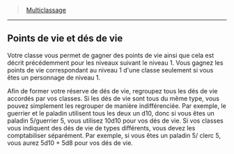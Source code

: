 ﻿---
!GenericItem
Name: Points de vie et dés de vie
Id: multiclassing_hd.md#points-de-vie-et-dés-de-vie
ParentLink: multiclassing_hd.md#multiclassage
ParentName: Multiclassage
NameLevel: 2
Attributes:
  Name: Points de vie et dés de vie
  Markdown: >+
    ## <!--Name-->Points de vie et dés de vie<!--/Name-->


    Votre classe vous permet de gagner des points de vie ainsi que cela est décrit précédemment pour les niveaux suivant le niveau 1. Vous gagnez les points de vie correspondant au niveau 1 d'une classe seulement si vous êtes un personnage de niveau 1.


    Afin de former votre réserve de dés de vie, regroupez tous les dés de vie accordés par vos classes. Si les dés de vie sont tous du même type, vous pouvez simplement les regrouper de manière indifférenciée. Par exemple, le guerrier et le paladin utilisent tous les deux un d10, donc si vous êtes un paladin 5/guerrier 5, vous utilisez 10d10 pour vos dés de vie. Si vos classes vous indiquent des dés de vie de types différents, vous devez les comptabiliser séparément. Par exemple, si vous êtes un paladin 5/ clerc 5, vous aurez 5d10 + 5d8 pour vos dés de vie.

AttributesDictionary: >+
  Name: Points de vie et dés de vie

  Markdown: >+

    ## <!--Name-->Points de vie et dés de vie<!--/Name-->





    Votre classe vous permet de gagner des points de vie ainsi que cela est décrit précédemment pour les niveaux suivant le niveau 1. Vous gagnez les points de vie correspondant au niveau 1 d'une classe seulement si vous êtes un personnage de niveau 1.





    Afin de former votre réserve de dés de vie, regroupez tous les dés de vie accordés par vos classes. Si les dés de vie sont tous du même type, vous pouvez simplement les regrouper de manière indifférenciée. Par exemple, le guerrier et le paladin utilisent tous les deux un d10, donc si vous êtes un paladin 5/guerrier 5, vous utilisez 10d10 pour vos dés de vie. Si vos classes vous indiquent des dés de vie de types différents, vous devez les comptabiliser séparément. Par exemple, si vous êtes un paladin 5/ clerc 5, vous aurez 5d10 + 5d8 pour vos dés de vie.



---
> [Multiclassage](hd_multiclassing.md)

---

## Points de vie et dés de vie

Votre classe vous permet de gagner des points de vie ainsi que cela est décrit précédemment pour les niveaux suivant le niveau 1. Vous gagnez les points de vie correspondant au niveau 1 d'une classe seulement si vous êtes un personnage de niveau 1.

Afin de former votre réserve de dés de vie, regroupez tous les dés de vie accordés par vos classes. Si les dés de vie sont tous du même type, vous pouvez simplement les regrouper de manière indifférenciée. Par exemple, le guerrier et le paladin utilisent tous les deux un d10, donc si vous êtes un paladin 5/guerrier 5, vous utilisez 10d10 pour vos dés de vie. Si vos classes vous indiquent des dés de vie de types différents, vous devez les comptabiliser séparément. Par exemple, si vous êtes un paladin 5/ clerc 5, vous aurez 5d10 + 5d8 pour vos dés de vie.

